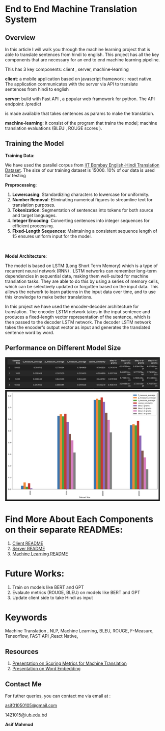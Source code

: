   

# **End to End Machine Translation System**

  

  
## Overview
In this article I will walk you through the machine learning project that is able to translate sentences from hindi to english. This project has all the key components that are necessary for an end to end machine learning pipeline.

  

This has 3 key components: client , server, machine-learning

  

  

**client**: a mobile application based on javascript framework : react native. The application communicates with the server via API to translate sentences from hindi to english

  

  

**server**: build with Fast API , a popular web framework for python. The API endpoint: /predict

  

is made available that takes sentences as params to make the translation.

  

  

**machine-learning**: it consist of the program that trains the model; machine translation evaluations (BLEU , ROUGE scores ).

  

  

## **Training the Model**

  

  

**Training Data**:

  

We have used the parallel corpus from [IIT Bombay English-Hindi Translation Dataset](https://www.cfilt.iitb.ac.in/iitb_parallel/). The size of our training dataset is 15000. 10% of our data is used for testing

  

  

**Preprocessing**:

  

1.  **Lowercasing**: Standardizing characters to lowercase for uniformity.
2.  **Number Removal**: Eliminating numerical figures to streamline text for translation purposes.
3.  **Tokenization**: Segmentation of sentences into tokens for both source and target languages.
4.  **Integer Encoding**: Converting sentences into integer sequences for efficient processing.
5.  **Fixed-Length Sequences**: Maintaining a consistent sequence length of 15 ensures uniform input for the model.

\
\
**Model Architecture**:

The model is based on LSTM (Long Short Term Memory) which is a type of recurrent neural network (RNN) . LSTM networks can remember long-term dependencies in sequential data, making them well-suited for machine translation tasks. They are able to do this by using a series of memory cells, which can be selectively updated or forgotten based on the input data. This allows the network to learn patterns in the input data over time, and to use this knowledge to make better translations.

  

In this project we have used the encoder-decoder architecture for translation. The encoder LSTM network takes in the input sentence and produces a fixed-length vector representation of the sentence, which is then passed to the decoder LSTM network. The decoder LSTM network takes the encoder's output vector as input and generates the translated sentence word by word.

## Performance on Different Model Size

![Alt text](screenshots/score-model_size.png)
![Alt text](screenshots/bar_chart_score-model_size.png)

# Find More About Each Components on their separate READMEs:

1. [Client README](client/README.md)
2. [Server README](server/README.md)
3. [Machine Learning README](machine-learning/README.md)







######


# Future Works:

1. Train on models like BERT and GPT
2. Evalaute metrics (ROUGE, BLEU) on  models like BERT and GPT
3. Update client side to take Hindi as input 


# Keywords

  

  

Machine Translation , NLP,  Machine Learning, BLEU, ROUGE, F-Measure, Tensorflow, FAST API ,React Native, 

  

## Resources

1. [Presentation on Scoring Metrics for Machine Translation](https://docs.google.com/presentation/d/1ZqmvAtzmWV7W_1xAPnKYeBNufQxC0IOZ6O04XUmCfzQ/edit?usp=sharing)
2.  [Presentation on Word Embedding](https://docs.google.com/presentation/d/1tZeBZNLOhsXCIZ42AxE_J87teR2ygbvxdESZzhFnPs8/edit?usp=sharing)

## Contact Me


For futher queries, you can contact me via email at :

  

[asif01050105@gmail.com](mailto:asif01050105@gmail.com "mailto:asif01050105@gmail.com")

  [1421015@iub.edu.bd](mailto:asif01050105@gmail.com "mailto:asif01050105@gmail.com")

**Asif Mahmud**
